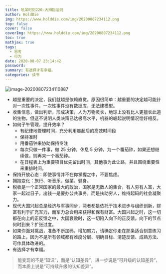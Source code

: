 ```yaml
---
title: 吼呆时刻220-大拇指法则
author: HoldDie
img: https://www.holddie.com/img/20200807234112.png
top: false
cover: false
coverImg: https://www.holddie.com/img/20200807234112.png
toc: true
mathjax: true
tags:
  - 思考
  - 行为
date: 2020-08-07 23:14:42
password:
summary: 有选择才有幸福。
categories: 读书
---
```


![image-20200807234110887](https://www.holddie.com/img/20200807234112.png)

- 越是重要的决定，我们就越是依赖直觉。原因很简单：越重要的决定越可能针对一次性事件，一次性事件没有数据库，无法建模型。
- 收集信息，做出判断，形成决策，人为万物灵长，地球上没有比人更擅长此道的生物，但这不说明人类决策已达极高水平，机器的崛起说明情况恰好相反。
- 如何子午管理，提升效率？
  - 有纪律地管理时间，充分利用晨起后的高效时间段
  - 保持准时
  - 用番茄钟来协助保持专注
  - 每次只做一件事，做 25 分钟，休息 5 分钟，为一个番茄钟，如果还想继续做，则再来一个番茄钟。
  - 在日程表上为重要项目优先留出时间，其他事为此让路，并且围绕重要性来重排时间。
- 保持开放心态：即使事情并不在你掌握之中，不要焦虑。
- 拥抱变化：旅行、听音乐、做菜、健身。
- 税收是一个正常国家的最大的政治，国家是无数人的集合，有人穷有人富，大家一起过日子，出钱一是要办公共事务，而是扶助穷人，维持起码的社会凝聚力。
- 现代大国兴起总是经济与军事同步，两者都是依托于技术进步与组织创新，财富有利于扩充军力，而军力总会用来获得和保有财富。大国兴起之时，这一切都在向上的正反馈之中，大国衰败时，这一切陷入向下的正反馈。向下的节点何时到来？扩张过度。
- 如果你面对挑战，准备不断加码，增加努力，请确定你走在那条适合刻意练习的路上，因为不是所有领域都有难度分层、明确目标、清楚反馈、成熟方法、可作具体改进的。
- 有选择才有幸福。



> 能变现的不是“知识”，而是“认知差异”，进一步说是“可升级的认知差异”，而本质上说是“可持续升级的认知差异”。